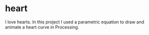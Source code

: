 # heart
I love hearts. In this project I used a parametric equation to draw and animate a heart curve in Processing. 
